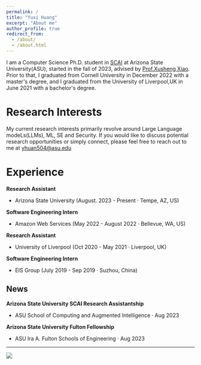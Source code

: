 ```yaml
---
permalink: /
title: "Yuxi Huang"
excerpt: "About me"
author_profile: true
redirect_from: 
  - /about/
  - /about.html
---
```


I am a Computer Science Ph.D. student in [SCAI](https://scai.engineering.asu.edu/) at Arizona State University(ASU), started in the fall of 2023, advised by [Prof.Xusheng Xiao](https://xusheng-xiao.github.io/). Prior to that, I graduated from Cornell University in December 2022 with a master's degree, and I graduated from the University of Liverpool,UK in June 2021 with a bachelor's degree.

Research Interests
======
My current research interests primarily revolve around Large Language modeLs(LLMs), ML, SE and Security. 
If you would like to discuss potential research opportunities or simply connect, please feel free to reach out to me at yhuan504@asu.edu

Experience
======
**Research Assistant**
  * Arizona State University  (August. 2023 - Present · Tempe, AZ, US)

**Software Engineering Intern**
 * Amazon Web Services  (May 2022 - August 2022 · Bellevue, WA, US)

**Research Assistant**
 * University of Liverpool  (Oct 2020 - May 2021 · Liverpool, UK)

**Software Engineering Intern**
 * EIS Group  (July 2019 - Sep 2019 · Suzhou, China)


News
------
**Arizona State University SCAI Research Assistantship**
 * ASU School of Computing and Augmented Intelligence · Aug 2023

**Arizona State University Fulton Fellowship**
 * ASU Ira A. Fulton Schools of Engineering · Aug 2023


------
<a href="https://clustrmaps.com/site/1bx2s"  title="Visit tracker"><img src="//www.clustrmaps.com/map_v2.png?d=NK3zpad2ZF7RCQSI5F8vntYXfiLY9OanpFun4yWULZ0&cl=ffffff" /></a>
